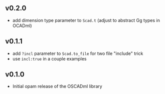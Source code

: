 ## v0.2.0

- add dimension type parameter to `Scad.t` (adjust to abstract Gg types in OCADml)

## v0.1.1

- add `?incl` parameter to `Scad.to_file` for two file "include" trick
- use `incl:true` in a couple examples

## v0.1.0

- Initial opam release of the OSCADml library
